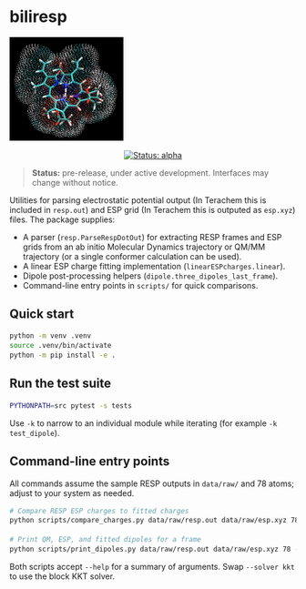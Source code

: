 # biliresp

<p>
  <img src="docs/img/profile.png" alt="Electrostatic potential for biliverdin" width="200">
</p>

<p align="center">
  <a href="https://github.com/emainas/biliresp/actions">
    <img src="https://img.shields.io/badge/status-alpha-orange" alt="Status: alpha">
  </a>
</p>

> **Status:** pre-release, under active development. Interfaces may change without notice.

Utilities for parsing electrostatic potential output (In Terachem this is included in `resp.out`) and ESP grid (In Terachem this is outputed as `esp.xyz`) files. The package supplies:

- A parser (`resp.ParseRespDotOut`) for extracting RESP frames and ESP grids from an ab initio Molecular Dynamics trajectory or QM/MM trajectory (or a single conformer calculation can be used).
- A linear ESP charge fitting implementation (`linearESPcharges.linear`).
- Dipole post-processing helpers (`dipole.three_dipoles_last_frame`).
- Command-line entry points in `scripts/` for quick comparisons.

## Quick start

```bash
python -m venv .venv
source .venv/bin/activate
python -m pip install -e .
```

## Run the test suite

```bash
PYTHONPATH=src pytest -s tests
```

Use `-k` to narrow to an individual module while iterating (for example `-k test_dipole`).

## Command-line entry points

All commands assume the sample RESP outputs in `data/raw/` and 78 atoms; adjust to your system as needed.

```bash
# Compare RESP ESP charges to fitted charges
python scripts/compare_charges.py data/raw/resp.out data/raw/esp.xyz 78 --frame -1 --solver explicit

# Print QM, ESP, and fitted dipoles for a frame
python scripts/print_dipoles.py data/raw/resp.out data/raw/esp.xyz 78 --frame -1 --solver explicit
```

Both scripts accept `--help` for a summary of arguments. Swap `--solver kkt` to use the block KKT solver.
